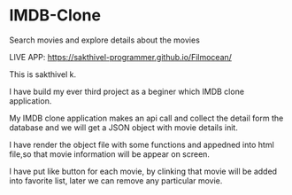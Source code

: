 # IMDB-Clone
Search movies and explore details about the movies

LIVE APP: https://sakthivel-programmer.github.io/Filmocean/

This is sakthivel k.

I have build my ever third project as a beginer which IMDB clone application.

My IMDB clone application makes an api call and collect the detail form the database and we will get a JSON object with movie details init.

I have render the object file with some functions and appedned into html file,so that movie information will be appear on screen.

I have put like button for each movie, by clinking that movie will be added into favorite list, later we can remove any particular movie. 

